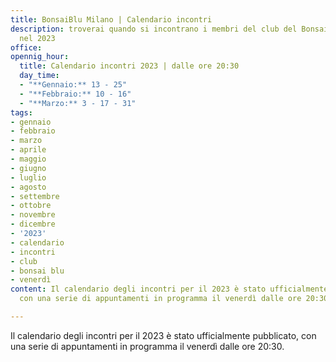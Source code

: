 ```yaml
---
title: BonsaiBlu Milano | Calendario incontri
description: troverai quando si incontrano i membri del club del Bonsai Blu di Milano
  nel 2023
office: 
opennig_hour:
  title: Calendario incontri 2023 | dalle ore 20:30
  day_time:
  - "**Gennaio:** 13 - 25"
  - "**Febbraio:** 10 - 16"
  - "**Marzo:** 3 - 17 - 31"
tags:
- gennaio
- febbraio
- marzo
- aprile
- maggio
- giugno
- luglio
- agosto
- settembre
- ottobre
- novembre
- dicembre
- '2023'
- calendario
- incontri
- club
- bonsai blu
- venerdì
content: Il calendario degli incontri per il 2023 è stato ufficialmente pubblicato,
  con una serie di appuntamenti in programma il venerdì dalle ore 20:30.

---
```

Il calendario degli incontri per il 2023 è stato ufficialmente pubblicato, con una serie di appuntamenti in programma il venerdì dalle ore 20:30.